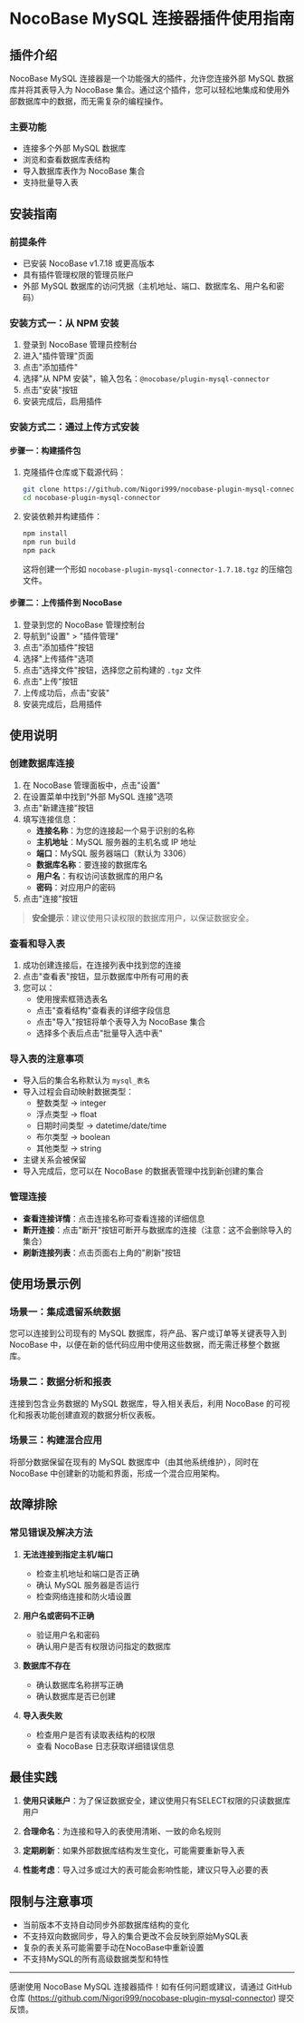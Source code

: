 # NocoBase MySQL 连接器插件使用指南

## 插件介绍

NocoBase MySQL 连接器是一个功能强大的插件，允许您连接外部 MySQL 数据库并将其表导入为 NocoBase 集合。通过这个插件，您可以轻松地集成和使用外部数据库中的数据，而无需复杂的编程操作。

### 主要功能

- 连接多个外部 MySQL 数据库
- 浏览和查看数据库表结构
- 导入数据库表作为 NocoBase 集合
- 支持批量导入表

## 安装指南

### 前提条件

- 已安装 NocoBase v1.7.18 或更高版本
- 具有插件管理权限的管理员账户
- 外部 MySQL 数据库的访问凭据（主机地址、端口、数据库名、用户名和密码）

### 安装方式一：从 NPM 安装

1. 登录到 NocoBase 管理员控制台
2. 进入"插件管理"页面
3. 点击"添加插件"
4. 选择"从 NPM 安装"，输入包名：`@nocobase/plugin-mysql-connector`
5. 点击"安装"按钮
6. 安装完成后，启用插件

### 安装方式二：通过上传方式安装

#### 步骤一：构建插件包

1. 克隆插件仓库或下载源代码：
   ```bash
   git clone https://github.com/Nigori999/nocobase-plugin-mysql-connector.git
   cd nocobase-plugin-mysql-connector
   ```

2. 安装依赖并构建插件：
   ```bash
   npm install
   npm run build
   npm pack
   ```
   这将创建一个形如 `nocobase-plugin-mysql-connector-1.7.18.tgz` 的压缩包文件。

#### 步骤二：上传插件到 NocoBase

1. 登录到您的 NocoBase 管理控制台
2. 导航到"设置" > "插件管理"
3. 点击"添加插件"按钮
4. 选择"上传插件"选项
5. 点击"选择文件"按钮，选择您之前构建的 `.tgz` 文件
6. 点击"上传"按钮
7. 上传成功后，点击"安装"
8. 安装完成后，启用插件

## 使用说明

### 创建数据库连接

1. 在 NocoBase 管理面板中，点击"设置"
2. 在设置菜单中找到"外部 MySQL 连接"选项
3. 点击"新建连接"按钮
4. 填写连接信息：
   - **连接名称**：为您的连接起一个易于识别的名称
   - **主机地址**：MySQL 服务器的主机名或 IP 地址
   - **端口**：MySQL 服务器端口（默认为 3306）
   - **数据库名称**：要连接的数据库名
   - **用户名**：有权访问该数据库的用户名
   - **密码**：对应用户的密码
5. 点击"连接"按钮

> **安全提示**：建议使用只读权限的数据库用户，以保证数据安全。

### 查看和导入表

1. 成功创建连接后，在连接列表中找到您的连接
2. 点击"查看表"按钮，显示数据库中所有可用的表
3. 您可以：
   - 使用搜索框筛选表名
   - 点击"查看结构"查看表的详细字段信息
   - 点击"导入"按钮将单个表导入为 NocoBase 集合
   - 选择多个表后点击"批量导入选中表"

### 导入表的注意事项

- 导入后的集合名称默认为 `mysql_表名`
- 导入过程会自动映射数据类型：
  - 整数类型 → integer
  - 浮点类型 → float
  - 日期时间类型 → datetime/date/time
  - 布尔类型 → boolean
  - 其他类型 → string
- 主键关系会被保留
- 导入完成后，您可以在 NocoBase 的数据表管理中找到新创建的集合

### 管理连接

- **查看连接详情**：点击连接名称可查看连接的详细信息
- **断开连接**：点击"断开"按钮可断开与数据库的连接（注意：这不会删除导入的集合）
- **刷新连接列表**：点击页面右上角的"刷新"按钮

## 使用场景示例

### 场景一：集成遗留系统数据

您可以连接到公司现有的 MySQL 数据库，将产品、客户或订单等关键表导入到 NocoBase 中，以便在新的低代码应用中使用这些数据，而无需迁移整个数据库。

### 场景二：数据分析和报表

连接到包含业务数据的 MySQL 数据库，导入相关表后，利用 NocoBase 的可视化和报表功能创建直观的数据分析仪表板。

### 场景三：构建混合应用

将部分数据保留在现有的 MySQL 数据库中（由其他系统维护），同时在 NocoBase 中创建新的功能和界面，形成一个混合应用架构。

## 故障排除

### 常见错误及解决方法

1. **无法连接到指定主机/端口**
   - 检查主机地址和端口是否正确
   - 确认 MySQL 服务器是否运行
   - 检查网络连接和防火墙设置

2. **用户名或密码不正确**
   - 验证用户名和密码
   - 确认用户是否有权限访问指定的数据库

3. **数据库不存在**
   - 确认数据库名称拼写正确
   - 确认数据库是否已创建

4. **导入表失败**
   - 检查用户是否有读取表结构的权限
   - 查看 NocoBase 日志获取详细错误信息

## 最佳实践

1. **使用只读账户**：为了保证数据安全，建议使用只有SELECT权限的只读数据库用户

2. **合理命名**：为连接和导入的表使用清晰、一致的命名规则

3. **定期刷新**：如果外部数据库结构发生变化，可能需要重新导入表

4. **性能考虑**：导入过多或过大的表可能会影响性能，建议只导入必要的表

## 限制与注意事项

- 当前版本不支持自动同步外部数据库结构的变化
- 不支持双向数据同步，导入的集合更改不会反映到原始MySQL表
- 复杂的表关系可能需要手动在NocoBase中重新设置
- 不支持MySQL的所有高级数据类型和特性

---

感谢使用 NocoBase MySQL 连接器插件！如有任何问题或建议，请通过 GitHub 仓库 (https://github.com/Nigori999/nocobase-plugin-mysql-connector) 提交反馈。